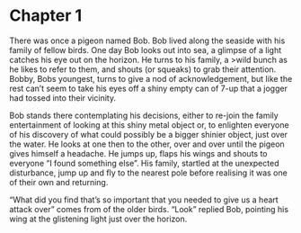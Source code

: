 # Chapter 1

There was once a pigeon named Bob. Bob lived along the seaside with his family of fellow birds.
One day Bob looks out into sea, a glimpse of a light catches his eye out on the horizon.
He turns to his family, a >wild bunch as he likes to refer to them, and shouts (or squeaks) to grab their attention.
Bobby, Bobs youngest, turns to give a nod of acknowledgement, but like the rest can’t seem to take his eyes off a shiny empty can of 7-up that a jogger had tossed into their vicinity.

Bob stands there contemplating his decisions, either to re-join the family entertainment of looking at this shiny metal object or,
to enlighten everyone of his discovery of what could possibly be a bigger shinier object, just over the water. He looks at one then to the other,
over and over until the pigeon gives himself a headache. He jumps up, flaps his wings and shouts to everyone “I found something else”.
His family, startled at the unexpected disturbance, jump up and fly to the nearest pole before realising it was one of their own and returning.
        
“What did you find that’s so important that you needed to give us a heart attack over” comes from of the older birds.
“Look” replied Bob, pointing his wing at the glistening light just over the horizon.

